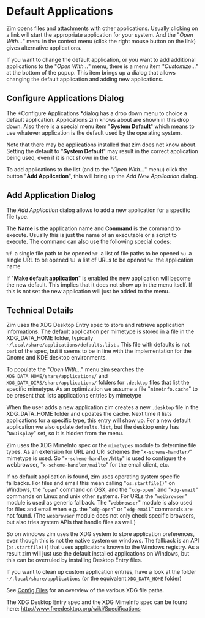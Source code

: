 # Default Applications
Zim opens files and attachments with other applications. Usually clicking on a link will start the appropriate application for your system. And the "*Open With...*" menu in the context menu (click the right mouse button on the link) gives alternative applications.

If you want to change the default application, or you want to add additional applications to the "*Open With...*" menu, there is a menu item "*Customize...*" at the bottom of the popup. This item brings up a dialog that allows changing the default application and adding new applications.

Configure Applications Dialog
-----------------------------
The *Configure Applications *dialog has a drop down menu to choice a default application. Applications zim knows about are shown in this drop down. Also there is a special menu item "**System Default**" which means to use whatever application is the default used by the operating system. 

Note that there may be applications installed that zim does not know about. Setting the default to "**System Default**" may result in the correct application being used, even if it is not shown in the list.

To add applications to the list (and to the "*Open With...*" menu) click the button "**Add Application**", this will bring up the *Add New Application* dialog.

Add Application Dialog
----------------------
The *Add Application* dialog allows to add a new application for a specific file type. 

The **Name** is the application name and **Command** is the command to execute. Usually this is just the name of an executable or a script to execute. The command can also use the following special codes:

``%f ``a single file path to be opened
``%F ``a list of file paths to be opened
``%u ``a single URL to be opened
``%U ``a list of URLs to be opened
``%c ``the application name

If "**Make default application**" is enabled the new application will become the new default. This implies that it does not show up in the menu itself. If this is not set the new application will just be added to the menu.



Technical Details
-----------------
Zim uses the XDG Desktop Entry spec to store and retrieve application informations. The default application per mimetype is stored in a file in the XDG_DATA_HOME folder, typically ``~/local/share/applications/defaults.list`` . This file with defaults is not part of the spec, but it seems to be in line with the implementation for the Gnome and KDE desktop environments.

To populate the "*Open With...*" menu zim searches the ``XDG_DATA_HOME/share/applications/`` and ``XDG_DATA_DIRS/share/applications/`` folders for ``.desktop`` files that list the specific mimetype. As an optimization we assume a file "``mimeinfo.cache``" to be present that lists applications entries by mimetype

When the user adds a new application zim creates a new ``.desktop`` file in the XDG_DATA_HOME folder and updates the cache. Next time it lists applications for a specific type, this entry will show up. For a new default application we also update ``defaults.list``, but the desktop entry has "``NoDisplay``" set, so it is hidden from the menu.

Zim uses the XDG MimeInfo spec or the ``mimetypes`` module to determine file types. As an extension for URL and URI schemes the "``x-scheme-handler/``" mimetype is used. So "``x-scheme-handler/http``" is used to configure the webbrowser, "``x-scheme-handler/mailto``" for the email client, etc.

If no default application is found, zim uses operating system specific fallbacks. For files and email this mean calling "``os.startfile()``" on Windows, the "``open``" command on OSX, and the "``xdg-open``" and "``xdg-email``" commands on Linux and unix other systems. For URLs the "``webbrowser``" module is used as generic fallback. The "``webbrowser``" module is also used for files and email when e.g. the "``xdg-open``" or "``xdg-email``" commands are not found. (The ``webbrowser`` module does not only check specific browsers, but also tries system APIs that handle files as well.)

So on windows zim uses the XDG system to store application preferences, even though this is not the native system on windows. The fallback is an API (``os.startfile()``) that uses applications known to the Windows registry. As a result zim will just use the default installed applications on Windows, but this can be overruled by installing Desktop Entry files.

If you want to clean up custom application entries, have a look at the folder ``~/.local/share/applications`` (or the equivalent ``XDG_DATA_HOME`` folder)

See [Config Files](./Config_Files.markdown) for an overview of the various XDG file paths.

The XDG Desktop Entry spec and the XDG MimeInfo spec can be found here: <http://www.freedesktop.org/wiki/Specifications>

